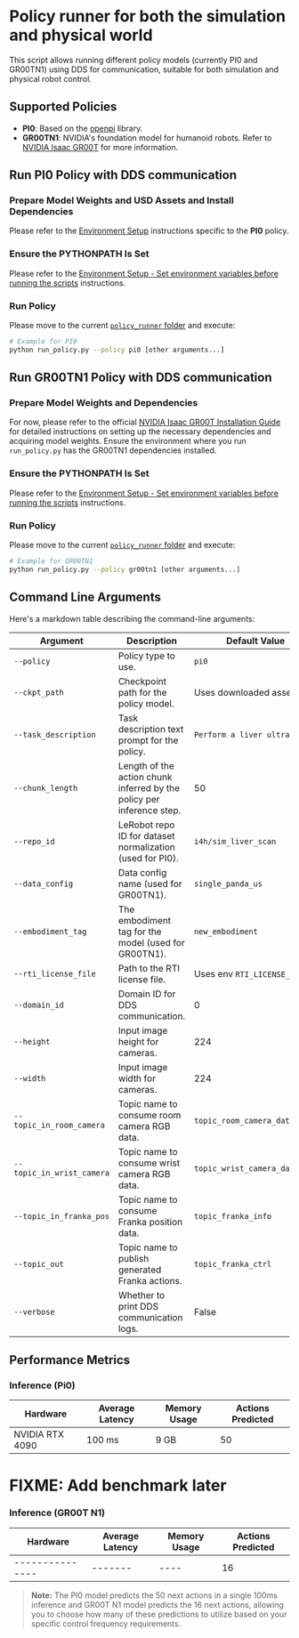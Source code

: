 # Policy runner for both the simulation and physical world

This script allows running different policy models (currently PI0 and GR00TN1) using DDS for communication, suitable for both simulation and physical robot control.

## Supported Policies

*   **PI0**: Based on the [openpi](https://github.com/openpi-team/openpi) library.
*   **GR00TN1**: NVIDIA's foundation model for humanoid robots. Refer to [NVIDIA Isaac GR00T](https://github.com/NVIDIA/Isaac-GR00T) for more information.

## Run PI0 Policy with DDS communication

### Prepare Model Weights and USD Assets and Install Dependencies

Please refer to the [Environment Setup](../../README.md#environment-setup) instructions specific to the **PI0** policy.

### Ensure the PYTHONPATH Is Set

Please refer to the [Environment Setup - Set environment variables before running the scripts](../../README.md#set-environment-variables-before-running-the-scripts) instructions.

### Run Policy

Please move to the current [`policy_runner` folder](./) and execute:

```sh
# Example for PI0
python run_policy.py --policy pi0 [other arguments...]
```

## Run GR00TN1 Policy with DDS communication

### Prepare Model Weights and Dependencies

For now, please refer to the official [NVIDIA Isaac GR00T Installation Guide](https://github.com/NVIDIA/Isaac-GR00T?tab=readme-ov-file#installation-guide) for detailed instructions on setting up the necessary dependencies and acquiring model weights. Ensure the environment where you run `run_policy.py` has the GR00TN1 dependencies installed.

### Ensure the PYTHONPATH Is Set

Please refer to the [Environment Setup - Set environment variables before running the scripts](../../README.md#set-environment-variables-before-running-the-scripts) instructions.

### Run Policy

Please move to the current [`policy_runner` folder](./) and execute:

```sh
# Example for GR00TN1
python run_policy.py --policy gr00tn1 [other arguments...]
```

## Command Line Arguments

Here's a markdown table describing the command-line arguments:

| Argument                  | Description                                                              | Default Value                      | Policy    |
|---------------------------|--------------------------------------------------------------------------|------------------------------------|-----------|
| `--policy`                | Policy type to use.                                                      | `pi0`                              | Both      |
| `--ckpt_path`             | Checkpoint path for the policy model.                                    | Uses downloaded assets             | Both      |
| `--task_description`      | Task description text prompt for the policy.                             | `Perform a liver ultrasound.`      | Both      |
| `--chunk_length`          | Length of the action chunk inferred by the policy per inference step.    | 50                                 | Both      |
| `--repo_id`               | LeRobot repo ID for dataset normalization (used for PI0).                | `i4h/sim_liver_scan`               | PI0       |
| `--data_config`           | Data config name (used for GR00TN1).                                     | `single_panda_us`                  | GR00TN1   |
| `--embodiment_tag`        | The embodiment tag for the model (used for GR00TN1).                     | `new_embodiment`                   | GR00TN1   |
| `--rti_license_file`      | Path to the RTI license file.                                            | Uses env `RTI_LICENSE_FILE`      | Both (DDS)|
| `--domain_id`             | Domain ID for DDS communication.                                         | 0                                  | Both (DDS)|
| `--height`                | Input image height for cameras.                                          | 224                                | Both (DDS)|
| `--width`                 | Input image width for cameras.                                           | 224                                | Both (DDS)|
| `--topic_in_room_camera`  | Topic name to consume room camera RGB data.                              | `topic_room_camera_data_rgb`       | Both (DDS)|
| `--topic_in_wrist_camera` | Topic name to consume wrist camera RGB data.                             | `topic_wrist_camera_data_rgb`      | Both (DDS)|
| `--topic_in_franka_pos`   | Topic name to consume Franka position data.                              | `topic_franka_info`                | Both (DDS)|
| `--topic_out`             | Topic name to publish generated Franka actions.                          | `topic_franka_ctrl`                | Both (DDS)|
| `--verbose`               | Whether to print DDS communication logs.                                 | False                              | Both (DDS)|

## Performance Metrics

### Inference (Pi0)

| Hardware        | Average Latency | Memory Usage | Actions Predicted |
|-----------------|-----------------|--------------|-------------------|
| NVIDIA RTX 4090 | 100 ms          | 9 GB         | 50                |

# FIXME: Add benchmark later
### Inference (GR00T N1)

| Hardware        | Average Latency | Memory Usage | Actions Predicted |
|-----------------|-----------------|--------------|-------------------|
| --------------- | -------         | ----         | 16                |

> **Note:** The PI0 model predicts the 50 next actions in a single 100ms inference and GR00T N1 model predicts the 16 next actions, allowing you to choose how many of these predictions to utilize based on your specific control frequency requirements.
